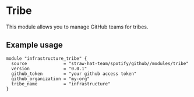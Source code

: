 # Tribe

This module allows you to manage GitHub teams for tribes.

## Example usage

```hcl
module "infrastructure_tribe" {
  source              = "straw-hat-team/spotify/github//modules/tribe"
  version             = "0.0.1"
  github_token        = "your github access token"
  github_organization = "my-org"
  tribe_name          = "infrastructure"
}
```
